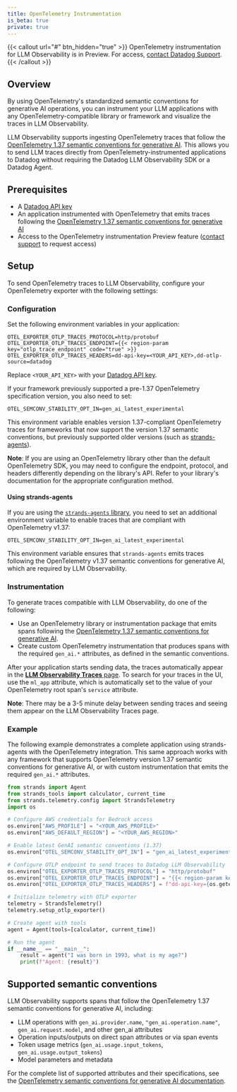 ```yaml
---
title: OpenTelemetry Instrumentation
is_beta: true
private: true
---
```


{{< callout url="#" btn_hidden="true" >}}
  OpenTelemetry instrumentation for LLM Observability is in Preview. For access, <a href="/help">contact Datadog Support</a>.
{{< /callout >}}

## Overview
By using OpenTelemetry's standardized semantic conventions for generative AI operations, you can instrument your LLM applications with any OpenTelemetry-compatible library or framework and visualize the traces in LLM Observability.

LLM Observability supports ingesting OpenTelemetry traces that follow the [OpenTelemetry 1.37 semantic conventions for generative AI][1]. This allows you to send LLM traces directly from OpenTelemetry-instrumented applications to Datadog without requiring the Datadog LLM Observability SDK or a Datadog Agent.

## Prerequisites

- A [Datadog API key][2]
- An application instrumented with OpenTelemetry that emits traces following the [OpenTelemetry 1.37 semantic conventions for generative AI][1]
- Access to the OpenTelemetry instrumentation Preview feature ([contact support][4] to request access)

## Setup

To send OpenTelemetry traces to LLM Observability, configure your OpenTelemetry exporter with the following settings:

### Configuration

Set the following environment variables in your application:

```
OTEL_EXPORTER_OTLP_TRACES_PROTOCOL=http/protobuf
OTEL_EXPORTER_OTLP_TRACES_ENDPOINT={{< region-param key="otlp_trace_endpoint" code="true" >}}
OTEL_EXPORTER_OTLP_TRACES_HEADERS=dd-api-key=<YOUR_API_KEY>,dd-otlp-source=datadog
```

Replace `<YOUR_API_KEY>` with your [Datadog API key][2].

If your framework previously supported a pre-1.37 OpenTelemetry specification version, you also need to set:

```
OTEL_SEMCONV_STABILITY_OPT_IN=gen_ai_latest_experimental
```

This environment variable enables version 1.37-compliant OpenTelemetry traces for frameworks that now support the version 1.37 semantic conventions, but previously supported older versions (such as [strands-agents][5]).

**Note**: If you are using an OpenTelemetry library other than the default OpenTelemetry SDK, you may need to configure the endpoint, protocol, and headers differently depending on the library's API. Refer to your library's documentation for the appropriate configuration method.

#### Using strands-agents

If you are using the [`strands-agents` library][5], you need to set an additional environment variable to enable traces that are compliant with OpenTelemetry v1.37:

```
OTEL_SEMCONV_STABILITY_OPT_IN=gen_ai_latest_experimental
```

This environment variable ensures that `strands-agents` emits traces following the OpenTelemetry v1.37 semantic conventions for generative AI, which are required by LLM Observability.

### Instrumentation

To generate traces compatible with LLM Observability, do one of the following:

- Use an OpenTelemetry library or instrumentation package that emits spans following the [OpenTelemetry 1.37 semantic conventions for generative AI][1].
- Create custom OpenTelemetry instrumentation that produces spans with the required `gen_ai.*` attributes, as defined in the semantic conventions.

After your application starts sending data, the traces automatically appear in the [**LLM Observability Traces** page][3]. To search for your traces in the UI, use the `ml_app` attribute, which is automatically set to the value of your OpenTelemetry root span's `service` attribute.

**Note**: There may be a 3-5 minute delay between sending traces and seeing them appear on the LLM Observability Traces page.

### Example

The following example demonstrates a complete application using strands-agents with the OpenTelemetry integration. This same approach works with any framework that supports OpenTelemetry version 1.37 semantic conventions for generative AI, or with custom instrumentation that emits the required `gen_ai.*` attributes.

```python
from strands import Agent
from strands_tools import calculator, current_time
from strands.telemetry.config import StrandsTelemetry
import os

# Configure AWS credentials for Bedrock access
os.environ["AWS_PROFILE"] = "<YOUR_AWS_PROFILE>"
os.environ["AWS_DEFAULT_REGION"] = "<YOUR_AWS_REGION>"

# Enable latest GenAI semantic conventions (1.37)
os.environ["OTEL_SEMCONV_STABILITY_OPT_IN"] = "gen_ai_latest_experimental"

# Configure OTLP endpoint to send traces to Datadog LLM Observability
os.environ["OTEL_EXPORTER_OTLP_TRACES_PROTOCOL"] = "http/protobuf"
os.environ["OTEL_EXPORTER_OTLP_TRACES_ENDPOINT"] = "{{< region-param key="otlp_trace_endpoint" code="true" >}}"
os.environ["OTEL_EXPORTER_OTLP_TRACES_HEADERS"] = f"dd-api-key={os.getenv('DD_API_KEY')},dd-otlp-source=datadog"

# Initialize telemetry with OTLP exporter
telemetry = StrandsTelemetry()
telemetry.setup_otlp_exporter()

# Create agent with tools
agent = Agent(tools=[calculator, current_time])

# Run the agent
if __name__ == "__main__":
    result = agent("I was born in 1993, what is my age?")
    print(f"Agent: {result}")
```

## Supported semantic conventions

LLM Observability supports spans that follow the OpenTelemetry 1.37 semantic conventions for generative AI, including:

- LLM operations with `gen_ai.provider.name`, `"gen_ai.operation.name"`, `gen_ai.request.model`, and other gen_ai attributes
- Operation inputs/outputs on direct span attributes or via span events
- Token usage metrics (`gen_ai.usage.input_tokens`, `gen_ai.usage.output_tokens`)
- Model parameters and metadata

For the complete list of supported attributes and their specifications, see the [OpenTelemetry semantic conventions for generative AI documentation][1].

[1]: https://opentelemetry.io/docs/specs/semconv/gen-ai/gen-ai-agent-spans/#spans
[2]: https://app.datadoghq.com/organization-settings/api-keys
[3]: https://app.datadoghq.com/llm/traces
[4]: /help/
[5]: https://pypi.org/project/strands-agents/

